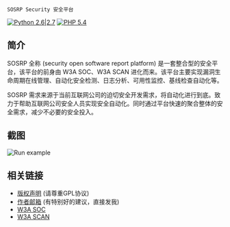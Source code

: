 ```

SOSRP Security 安全平台

```
[![Python 2.6|2.7](https://img.shields.io/badge/python-2.6|2.7-yellow.svg)](https://www.python.org/)  [![PHP 5.4](https://img.shields.io/badge/php-5.4-green.svg)](http://php.net/get/php-5.4.45.tar.bz2/from/a/mirror/)

简介
---

SOSRP 全称 (security open software report platform) 是一套整合型的安全平台，该平台的前身由 W3A SOC、W3A SCAN 进化而来。该平台主要实现漏洞生命周期在线管理、自动化安全检测、日志分析、可用性监控、基线检查自动化等。

SOSRP 需求来源于当前互联网公司的迫切安全开发需求，将自动化进行到底。致力于帮助互联网公司安全人员实现安全自动化。同时通过平台快速的聚合整体的安全需求，减少不必要的安全投入。

截图
---
<img style="max-width:100%;" title="Run example" alt="Run example" src="https://raw.github.com/smarttang/sosrp/master/demo/main.png">


相关链接
---

* [版权声明](./LICENSE) (请尊重GPL协议)
* [作者邮箱](mailto@tangyucong@163.com) (有特别好的建议，直接发我)
* [W3A SOC](https://raw.github.com/smarttang/w3a_soc) 
* [W3A SCAN](https://github.com/smarttang/w3a_Scan_Console) 



